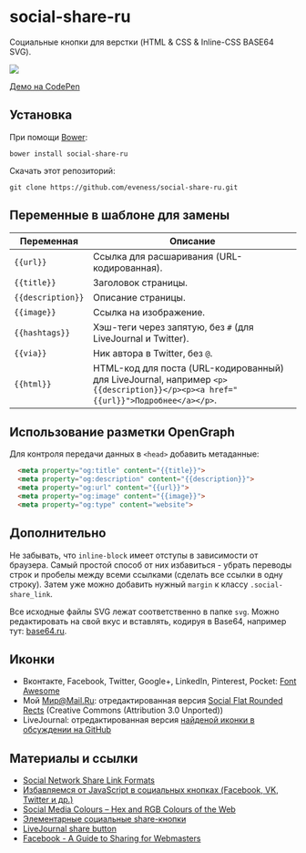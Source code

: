 # social-share-ru
Социальные кнопки для верстки (HTML & CSS & Inline-CSS BASE64 SVG).

![](https://img-fotki.yandex.ru/get/4515/99156821.0/0_1a0729_59c14de_orig.jpg)

[Демо на CodePen](http://codepen.io/eveness/pen/OyvXov)

## Установка
При помощи [Bower](http://bower.io/):
```
bower install social-share-ru
```

Скачать этот репозиторий:
```
git clone https://github.com/eveness/social-share-ru.git
```

## Переменные в шаблоне для замены
Переменная | Описание
---------|-------------
`{{url}}` | Ссылка для расшаривания (URL-кодированная).
`{{title}}` | Заголовок страницы.
`{{description}}` | Описание страницы.
`{{image}}` | Ссылка на изображение.
`{{hashtags}}` | Хэш-теги через запятую, без `#` (для LiveJournal и Twitter).
`{{via}}` | Ник автора в Twitter, без `@`.
`{{html}}` | HTML-код для поста (URL-кодированный) для LiveJournal, например `<p>{{description}}</p><p><a href="{{url}}">Подробнее</a></p>`.

## Использование разметки OpenGraph
Для контроля передачи данных в `<head>` добавить метаданные:
```html
  <meta property="og:title" content="{{title}}">
  <meta property="og:description" content="{{description}}">
  <meta property="og:url" content="{{url}}">
  <meta property="og:image" content="{{image}}">
  <meta property="og:type" content="website">
```

## Дополнительно
Не забывать, что `inline-block` имеет отступы в зависимости от браузера. Самый простой способ от них избавиться - убрать переводы строк и пробелы между всеми ссылками (сделать все ссылки в одну строку). Затем уже можно добавить нужный `margin` к классу `.social-share_link`.

Все исходные файлы SVG лежат соответственно в папке `svg`. Можно редактировать на свой вкус и вставлять, кодируя в Base64, например тут: [base64.ru](http://base64.ru/).

## Иконки
- Вконтакте, Facebook, Twitter, Google+, LinkedIn, Pinterest, Pocket: [Font Awesome](http://fontawesome.io/)
- Мой Мир@Mail.Ru: отредактированная версия [Social Flat Rounded Rects](https://www.iconfinder.com/icons/386659/mail.ru_mailru_icon) (Creative Commons (Attribution 3.0 Unported))
- LiveJournal: отредактированная версия [найденой иконки в обсуждении на GitHub](https://github.com/FortAwesome/Font-Awesome/issues/1657#issuecomment-68190079)

## Материалы и ссылки
- [Social Network Share Link Formats](http://themergency.com/social-network-links/)
- [Избавляемся от JavaScript в социальных кнопках (Facebook, VK, Twitter и др.)](http://habrahabr.ru/post/250021/)
- [Social Media Colours – Hex and RGB Colours of the Web](http://designpieces.com/2012/12/social-media-colours-hex-and-rgb/)
- [Элементарные социальные share-кнопки](http://habrahabr.ru/post/156185/)
- [LiveJournal share button](http://expange.ru/e/LiveJournal+share+button)
- [Facebook - A Guide to Sharing for Webmasters](https://developers.facebook.com/docs/sharing/webmasters)
